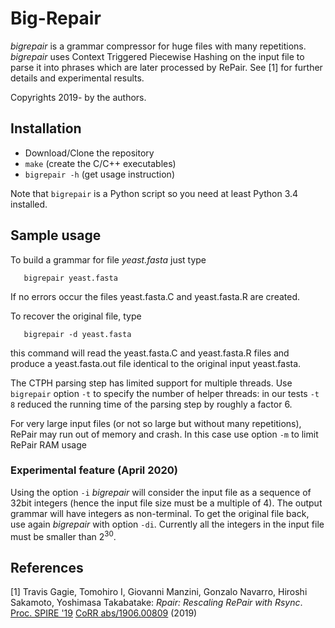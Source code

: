 # Big-Repair

*bigrepair* is a grammar compressor for huge files with many repetitions. *bigrepair* uses Context Triggered Piecewise Hashing on the input file to parse it into phrases which are later processed by RePair. See [1] for further details and experimental results. 

Copyrights 2019- by the authors. 
 

## Installation

* Download/Clone the repository
* `make` (create the C/C++ executables) 
* `bigrepair -h` (get usage instruction)

Note that `bigrepair` is a Python script so you need at least Python 3.4 installed.
 


## Sample usage

To build a grammar for file *yeast.fasta* just type

       bigrepair yeast.fasta

If no errors occur the files yeast.fasta.C and yeast.fasta.R are created.

To recover the original file, type

       bigrepair -d yeast.fasta

this command will read the yeast.fasta.C and yeast.fasta.R files and produce a yeast.fasta.out file identical to the original input yeast.fasta. 

The CTPH parsing step has limited support for multiple threads. Use `bigrepair` option `-t` to specify the number of helper threads: in our tests `-t 8` reduced the running time of the parsing step by roughly a factor 6. 

For very large input files (or not so large but without many repetitions), RePair may run out of memory and crash. In this case use option `-m` to limit RePair RAM usage
 
### Experimental feature (April 2020)

Using the option `-i` *bigrepair* will consider the input file as a sequence of 32bit integers (hence the input file size must be a multiple of 4). The output grammar will have integers as non-terminal. To get the original file back, use again *bigrepair* with option `-di`. Currently all the integers in the input file must be smaller than $2^{30}$.


## References

\[1\] Travis Gagie, Tomohiro I, Giovanni Manzini, Gonzalo Navarro, Hiroshi Sakamoto, Yoshimasa Takabatake: *Rpair: Rescaling RePair with Rsync*. [Proc. SPIRE '19](https://link.springer.com/chapter/10.1007%2F978-3-030-32686-9_3) [CoRR abs/1906.00809](https://arxiv.org/abs/1906.00809) (2019)

